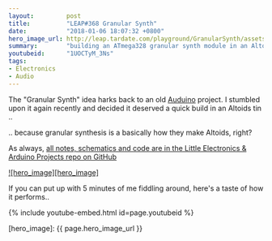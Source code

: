 ```yaml
---
layout:         post
title:          "LEAP#368 Granular Synth"
date:           "2018-01-06 18:07:32 +0800"
hero_image_url: http://leap.tardate.com/playground/GranularSynth/assets/GranularSynth_build.jpg
summary:        "building an ATmega328 granular synth module in an Altoids can"
youtubeid:      "1UOCTyM_3Ns"
tags:
- Electronics
- Audio
---
```


The "Granular Synth" idea harks back to an old [Auduino](http://code.google.com/p/tinkerit/wiki/Auduino) project.
I stumbled upon it again recently and decided it deserved a quick build in an Altoids tin ..

.. because granular synthesis is a basically how they make Altoids, right?

As always, [all notes, schematics and code are in the Little Electronics & Arduino Projects repo on GitHub][project]

[![hero_image][hero_image]][project]

If you can put up with 5 minutes of me fiddling around, here's a taste of how it performs..

{% include youtube-embed.html id=page.youtubeid %}

[leap]: http://leap.tardate.com
[project]: https://github.com/tardate/LittleArduinoProjects/tree/master/playground/GranularSynth
[hero_image]: {{ page.hero_image_url }}

